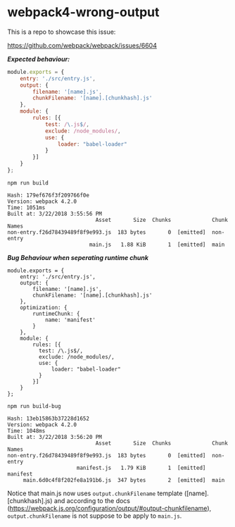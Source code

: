 # webpack4-wrong-output

This is a repo to showcase this issue:

https://github.com/webpack/webpack/issues/6604


***Expected behaviour:***

```js
module.exports = {
    entry: './src/entry.js',
    output: {
        filename: '[name].js',
        chunkFilename: '[name].[chunkhash].js'
    },
    module: {
        rules: [{
            test: /\.js$/,
            exclude: /node_modules/,
            use: {
                loader: "babel-loader"
            }
        }]
    }
};
```

```
npm run build

Hash: 179ef676f3f209766f0e
Version: webpack 4.2.0
Time: 1051ms
Built at: 3/22/2018 3:55:56 PM
                            Asset       Size  Chunks             Chunk Names
non-entry.f26d78439489f8f9e993.js  183 bytes       0  [emitted]  non-entry
                          main.js   1.88 KiB       1  [emitted]  main
```


***Bug Behaviour when seperating runtime chunk***

```
module.exports = {
    entry: './src/entry.js',
    output: {
        filename: '[name].js',
        chunkFilename: '[name].[chunkhash].js'
    },
    optimization: {
        runtimeChunk: {
            name: 'manifest'
        }
    },
    module: {
        rules: [{
          test: /\.js$/,
          exclude: /node_modules/,
          use: {
              loader: "babel-loader"
          }
        }]
    }
};
```

```
npm run build-bug

Hash: 13eb15863b37228d1652
Version: webpack 4.2.0
Time: 1048ms
Built at: 3/22/2018 3:56:20 PM
                            Asset       Size  Chunks             Chunk Names
non-entry.f26d78439489f8f9e993.js  183 bytes       0  [emitted]  non-entry
                      manifest.js   1.79 KiB       1  [emitted]  manifest
     main.6d0c4f8f202fe8a191b6.js  347 bytes       2  [emitted]  main
```

Notice that main.js now uses `output.chunkFilename` template ([name].[chunkhash].js) and according to the docs (https://webpack.js.org/configuration/output/#output-chunkfilename), `output.chunkFilename` is not suppose to be apply to `main.js`.
